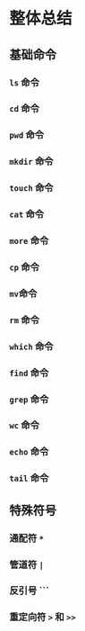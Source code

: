 # 整体总结

## 基础命令

### `ls` 命令

### `cd` 命令

### `pwd` 命令

### `mkdir` 命令

### `touch` 命令

### `cat` 命令

### `more` 命令

### `cp` 命令

### `mv`命令

### `rm` 命令

### `which` 命令

### `find` 命令

### `grep` 命令

### `wc` 命令

### `echo` 命令

### `tail` 命令

## 特殊符号

### 通配符 `*`

### 管道符 `|`

### 反引号 `\``

### 重定向符 `>` 和 `>>`

